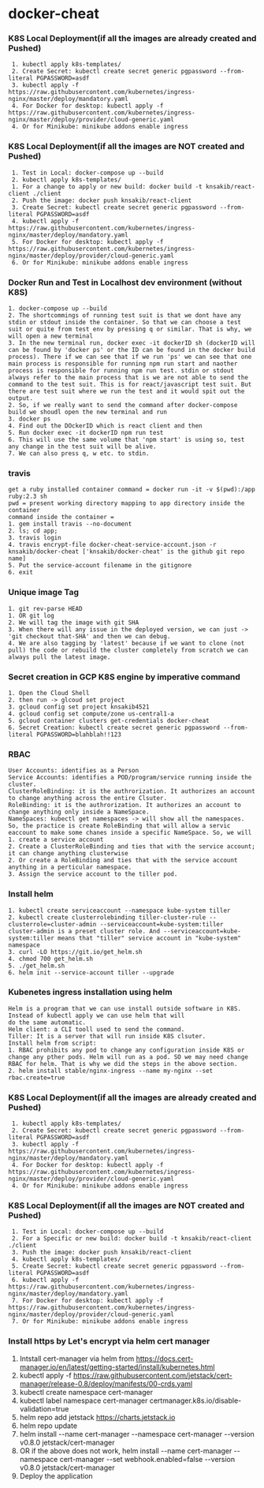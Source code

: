 # docker-cheat

### K8S Local Deployment(if all the images are already created and Pushed)
```
 1. kubectl apply k8s-templates/
 2. Create Secret: kubectl create secret generic pgpassword --from-literal PGPASSWORD=asdf
 3. kubectl apply -f https://raw.githubusercontent.com/kubernetes/ingress-nginx/master/deploy/mandatory.yaml
 4. For Docker for desktop: kubectl apply -f https://raw.githubusercontent.com/kubernetes/ingress-nginx/master/deploy/provider/cloud-generic.yaml
 4. Or for Minikube: minikube addons enable ingress
```

### K8S Local Deployment(if all the images are NOT created and Pushed)
```
 1. Test in Local: docker-compose up --build
 2. kubectl apply k8s-templates/
 1. For a change to apply or new build: docker build -t knsakib/react-client ./client
 2. Push the image: docker push knsakib/react-client
 3. Create Secret: kubectl create secret generic pgpassword --from-literal PGPASSWORD=asdf
 4. kubectl apply -f https://raw.githubusercontent.com/kubernetes/ingress-nginx/master/deploy/mandatory.yaml
 5. For Docker for desktop: kubectl apply -f https://raw.githubusercontent.com/kubernetes/ingress-nginx/master/deploy/provider/cloud-generic.yaml
 6. Or for Minikube: minikube addons enable ingress
```

### Docker Run and Test in Localhost dev environment (without K8S)
```
1. docker-compose up --build
2. The shortcommings of running test suit is that we dont have any stdin or stdout inside the container. So that we can choose a test suit or quite from test env by pressing q or similar. That is why, we will open a new terminal 
3. In the new terminal run, docker exec -it dockerID sh (dockerID will can be found by 'docker ps' or the ID can be found in the docker build process). There if we can see that if we run 'ps' we can see that one main process is responsible for running npm run start and naother process is responsible for running npm run test. stdin or stdout always refer to the main process that is we are not able to send the command to the test suit. This is for react/javascript test suit. But there are test suit where we run the test and it would spit out the output. 
2. So, if we really want to send the command after docker-compose build we shoudl open the new terminal and run
3. docker ps
4. Find out the DOckerID which is react client and then
5. Run docker exec -it dockerID npm run test
6. This will use the same volume that 'npm start' is using so, test any change in the test suit will be alive.   
7. We can also press q, w etc. to stdin.
```

### travis
```
get a ruby installed container command = docker run -it -v $(pwd):/app ruby:2.3 sh
pwd = present working directory mapping to app directory inside the container 
command inside the container = 
1. gem install travis --no-document
2. ls; cd app;
3. travis login
4. travis encrypt-file docker-cheat-service-account.json -r knsakib/docker-cheat ['knsakib/docker-cheat' is the github git repo name]
5. Put the service-account filename in the gitignore
6. exit
```

### Unique image Tag
```
1. git rev-parse HEAD
1. OR git log
2. We will tag the image with git SHA
3. When there will any issue in the deployed version, we can just -> 'git checkout that-SHA' and then we can debug. 
4. We are also tagging by 'latest' because if we want to clone (not pull) the code or rebuild the cluster completely from scratch we can always pull the latest image.   
```

### Secret creation in GCP K8S engine by imperative command 
```
1. Open the Cloud Shell
2. then run -> glcoud set project 
3. gcloud config set project knsakib4521
4. gcloud config set compute/zone us-central1-a
5. gcloud container clusters get-credentials docker-cheat
6. Secret Creation: kubectl create secret generic pgpassword --from-literal PGPASSWORD=blahblah!!123
```

### RBAC
```
User Accounts: identifies as a Person
Service Accounts: identifies a POD/program/service running inside the cluster. 
ClusterRoleBinding: it is the authrorization. It authorizes an account to change anything across the entire Clsuter.
RoleBinding: it is the authrorization. It authorizes an account to change anything only inside a NameSpace. 
NameSpaces: kubectl get namespaces -> will show all the namespaces. So, the practice is create RoleBinding that will allow a servic eaccount to make some chanes inside a specific NameSpace. So, we will 
1. create a service account 
2. Create a ClusterRoleBinding and ties that with the service account; it can change anything clusterwise
2. Or create a RoleBinding and ties that with the service account anything in a perticular namespace. 
3. Assign the service account to the tiller pod.
```

### Install helm
```
1. kubectl create serviceaccount --namespace kube-system tiller
2. kubectl create clusterrolebinding tiller-cluster-rule --clusterrole=cluster-admin --serviceaccount=kube-system:tiller
cluster-admin is a preset cluster role. And --serviceaccount=kube-system:tiller means that "tiller" service account in "kube-system" namespace 
3. curl -LO https://git.io/get_helm.sh  
4. chmod 700 get_helm.sh
5. ./get_helm.sh
6. helm init --service-account tiller --upgrade
```

### Kubenetes ingress installation using  helm
```
Helm is a program that we can use install outside software in K8S. Instead of kubectl apply we can use helm that will 
do the same automatic. 
Helm client: a CLI tooll used to send the command.
Tiller: It is a server that will run inside K8S clsuter. 
Install helm from script:
1. RBAC prohibits any pod to change any configuration inside K8S or change any pther pods. Helm will run as a pod. SO we may need change RBAC for helm. That is why we did the steps in the above section.
2. helm install stable/nginx-ingress --name my-nginx --set rbac.create=true 
```

### K8S Local Deployment(if all the images are already created and Pushed)
```
 1. kubectl apply k8s-templates/
 2. Create Secret: kubectl create secret generic pgpassword --from-literal PGPASSWORD=asdf
 3. kubectl apply -f https://raw.githubusercontent.com/kubernetes/ingress-nginx/master/deploy/mandatory.yaml
 4. For Docker for desktop: kubectl apply -f https://raw.githubusercontent.com/kubernetes/ingress-nginx/master/deploy/provider/cloud-generic.yaml
 4. Or for Minikube: minikube addons enable ingress
```

### K8S Local Deployment(if all the images are NOT created and Pushed)
```
 1. Test in Local: docker-compose up --build
 2. For a Specific or new build: docker build -t knsakib/react-client ./client
 3. Push the image: docker push knsakib/react-client
 4. kubectl apply k8s-templates/
 5. Create Secret: kubectl create secret generic pgpassword --from-literal PGPASSWORD=asdf
 6. kubectl apply -f https://raw.githubusercontent.com/kubernetes/ingress-nginx/master/deploy/mandatory.yaml
 7. For Docker for desktop: kubectl apply -f https://raw.githubusercontent.com/kubernetes/ingress-nginx/master/deploy/provider/cloud-generic.yaml
 7. Or for Minikube: minikube addons enable ingress
```

### Install https by Let's encrypt via helm cert manager
1. Intstall cert-manager via helm from https://docs.cert-manager.io/en/latest/getting-started/install/kubernetes.html
2. kubectl apply -f https://raw.githubusercontent.com/jetstack/cert-manager/release-0.8/deploy/manifests/00-crds.yaml
3. kubectl create namespace cert-manager
4. kubectl label namespace cert-manager certmanager.k8s.io/disable-validation=true
5. helm repo add jetstack https://charts.jetstack.io
6. helm repo update
7. helm install --name cert-manager --namespace cert-manager --version v0.8.0 jetstack/cert-manager
7. OR if the above does not work, helm install --name cert-manager --namespace cert-manager --set webhook.enabled=false --version v0.8.0 jetstack/cert-manager
8. Deploy the application